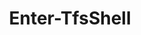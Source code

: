 ﻿---
title: Enter-TfsShell
breadcrumbs: [ "Shell" ]
parent: "Shell"
description: "Activates the Azure DevOps Shell "
remarks: 
parameterSets: 
  "_All_": [ DoNotClearHost, NoLogo, NoProfile, WindowTitle ] 
  "__AllParameterSets":  
    DoNotClearHost: 
      type: "SwitchParameter"  
    NoLogo: 
      type: "SwitchParameter"  
    NoProfile: 
      type: "SwitchParameter"  
    WindowTitle: 
      type: "string" 
parameters: 
  - name: "WindowTitle" 
    description: "Specifies the shell window title. If omitted, defaults to \"Azure DevOps Shell\". " 
    globbing: false 
    type: "string" 
    defaultValue: "Azure DevOps Shell" 
  - name: "DoNotClearHost" 
    description: "Do not clear the host screen when activating the Azure DevOps Shell. When set, the prompt is enabled without clearing the screen. " 
    globbing: false 
    type: "SwitchParameter" 
    defaultValue: "False" 
  - name: "NoLogo" 
    description: "Do not show the version banner when activating the Azure DevOps Shell. " 
    globbing: false 
    type: "SwitchParameter" 
    defaultValue: "False" 
  - name: "NoProfile" 
    description: "Do not load the user profile TfsCmdlets.Profile.ps1 (if present) when activating the Azure DevOps Shell. " 
    globbing: false 
    type: "SwitchParameter" 
    defaultValue: "False"
inputs: 
outputs: 
notes: 
relatedLinks: 
  - text: "Online Version:" 
    uri: "https://tfscmdlets.dev/docs/cmdlets/Shell/Enter-TfsShell"
aliases: 
examples: 
---
